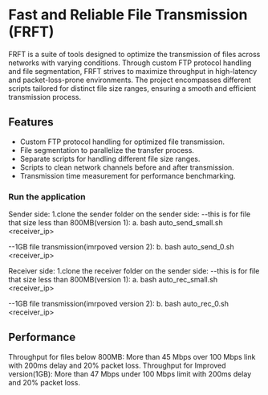 # Fast and Reliable File Transmission (FRFT)

FRFT is a suite of tools designed to optimize the transmission of files across networks with varying conditions. Through custom FTP protocol handling and file segmentation, FRFT strives to maximize throughput in high-latency and packet-loss-prone environments. The project encompasses different scripts tailored for distinct file size ranges, ensuring a smooth and efficient transmission process.

## Features

- Custom FTP protocol handling for optimized file transmission.
- File segmentation to parallelize the transfer process.
- Separate scripts for handling different file size ranges.
- Scripts to clean network channels before and after transmission.
- Transmission time measurement for performance benchmarking.



### Run the application

Sender side:
1.clone the sender folder on the sender side:
--this is for file that size less than 800MB(version 1):
a. bash auto_send_small.sh <filename> <receiver_ip>

--1GB file transmission(imrpoved version 2):
b. bash auto_send_0.sh <filename> <receiver_ip>


Receiver side:
1.clone the receiver folder on the sender side:
--this is for file that size less than 800MB(version 1):
a. bash auto_rec_small.sh <filename> <receiver_ip>

--1GB file transmission(imrpoved version 2):
b. bash auto_rec_0.sh <filename> <receiver_ip>


## Performance
Throughput for files below 800MB: More than 45 Mbps over 100 Mbps link with 200ms delay and 20% packet loss.
Throughput for Improved version(1GB): More than 47 Mbps under 100 Mbps limit with 200ms delay and 20% packet loss.

